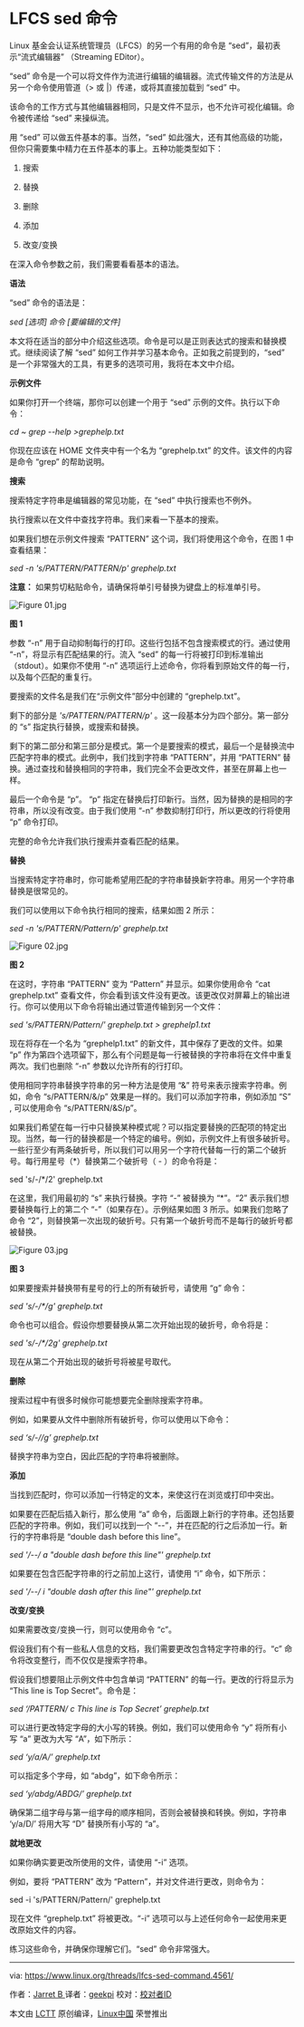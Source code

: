 LFCS sed 命令
=====================

Linux 基金会认证系统管理员（LFCS）的另一个有用的命令是 “sed”，最初表示“流式编辑器” （Streaming EDitor）。

“sed” 命令是一个可以将文件作为流进行编辑的编辑器。流式传输文件的方法是从另一个命令使用管道（> 或 |）传递，或将其直接加载到 “sed” 中。

该命令的工作方式与其他编辑器相同，只是文件不显示，也不允许可视化编辑。命令被传递给 “sed” 来操纵流。

用 “sed” 可以做五件基本的事。当然，“sed” 如此强大，还有其他高级的功能，但你只需要集中精力在五件基本的事上。五种功能类型如下：

1.  搜索

2.  替换

3.  删除

4.  添加

5.  改变/变换

在深入命令参数之前，我们需要看看基本的语法。

**语法**

“sed” 命令的语法是：

 _sed [选项] 命令 [要编辑的文件]_ 

本文将在适当的部分中介绍这些选项。命令是可以是正则表达式的搜索和替换模式。继续阅读了解 “sed” 如何工作并学习基本命令。正如我之前提到的，“sed” 是一个非常强大的工具，有更多的选项可用，我将在本文中介绍。

**示例文件**

如果你打开一个终端，那你可以创建一个用于 “sed” 示例的文件。执行以下命令：

 _cd ~
grep --help >grephelp.txt_ 

你现在应该在 HOME 文件夹中有一个名为 “grephelp.txt” 的文件。该文件的内容是命令 “grep” 的帮助说明。

**搜索**

搜索特定字符串是编辑器的常见功能，在 “sed” 中执行搜索也不例外。

执行搜索以在文件中查找字符串。我们来看一下基本的搜索。

如果我们想在示例文件搜索 “PATTERN” 这个词，我们将使用这个命令，在图 1 中查看结果：

 _sed -n 's/PATTERN/PATTERN/p' grephelp.txt_ 

**注意：** 如果剪切粘贴命令，请确保将单引号替换为键盘上的标准单引号。

![Figure 01.jpg](https://www.linux.org/attachments/figure-01-jpg.684/)

**图 1**

参数 “-n” 用于自动抑制每行的打印。这些行包括不包含搜索模式的行。通过使用 “-n”，将显示有匹配结果的行。流入 “sed” 的每一行将被打印到标准输出（stdout）。如果你不使用 “-n” 选项运行上述命令，你将看到原始文件的每一行，以及每个匹配的重复行。

要搜索的文件名是我们在“示例文件”部分中创建的 “grephelp.txt”。

剩下的部分是 _'s/PATTERN/PATTERN/p'_ 。这一段基本分为四个部分。第一部分的 “s” 指定执行替换，或搜索和替换。

剩下的第二部分和第三部分是模式。第一个是要搜索的模式，最后一个是替换流中匹配字符串的模式。此例中，我们找到字符串 “PATTERN”，并用 “PATTERN” 替换。通过查找和替换相同的字符串，我们完全不会更改文件，甚至在屏幕上也一样。

最后一个命令是 “p”。 “p” 指定在替换后打印新行。当然，因为替换的是相同的字符串，所以没有改变。由于我们使用 “-n” 参数抑制打印行，所以更改的行将使用 “p” 命令打印。

完整的命令允许我们执行搜索并查看匹配的结果。

**替换**

当搜索特定字符串时，你可能希望用匹配的字符串替换新字符串。用另一个字符串替换是很常见的。

我们可以使用以下命令执行相同的搜索，结果如图 2 所示：

 _sed -n 's/PATTERN/Pattern/p' grephelp.txt_ 

![Figure 02.jpg](https://www.linux.org/attachments/figure-02-jpg.685/)

**图 2**

在这时，字符串 “PATTERN” 变为 “Pattern” 并显示。如果你使用命令 “cat grephelp.txt” 查看文件，你会看到该文件没有更改。该更改仅对屏幕上的输出进行。你可以使用以下命令将输出通过管道传输到另一个文件：

 _sed 's/PATTERN/Pattern/' grephelp.txt > grephelp1.txt_ 

现在将存在一个名为 “grephelp1.txt” 的新文件，其中保存了更改的文件。如果 “p” 作为第四个选项留下，那么有个问题是每一行被替换的字符串将在文件中重复两次。我们也删除 “-n” 参数以允许所有的行打印。

使用相同字符串替换字符串的另一种方法是使用 “&” 符号来表示搜索字符串。例如，命令 “s/PATTERN/&/p” 效果是一样的。我们可以添加字符串，例如添加 “S” , 可以使用命令 “s/PATTERN/&S/p”。

如果我们希望在每一行中只替换某种模式呢？可以指定要替换的匹配项的特定出现。当然，每一行的替换都是一个特定的编号。例如，示例文件上有很多破折号。一些行至少有两条破折号，所以我们可以用另一个字符代替每一行的第二个破折号。每行用星号（*）替换第二个破折号（ - ）的命令将是：

sed 's/-/*/2' grephelp.txt

在这里，我们用最初的 “s” 来执行替换。字符 “-” 被替换为 “*”。“2” 表示我们想要替换每行上的第二个 “-”（如果存在）。示例结果如图 3 所示。如果我们忽略了命令 “2”，则替换第一次出现的破折号。只有第一个破折号而不是每行的破折号都被替换。

![Figure 03.jpg](https://www.linux.org/attachments/figure-03-jpg.686/)

**图 3**

如果要搜索并替换带有星号的行上的所有破折号，请使用 “g” 命令：

 _sed 's/-/*/g' grephelp.txt_ 

命令也可以组合。假设你想要替换从第二次开始出现的破折号，命令将是：

 _sed 's/-/*/2g' grephelp.txt_ 

现在从第二个开始出现的破折号将被星号取代。

**删除**

搜索过程中有很多时候你可能想要完全删除搜索字符串。

例如，如果要从文件中删除所有破折号，你可以使用以下命令：

 _sed ‘s/-//g’ grephelp.txt_ 

替换字符串为空白，因此匹配的字符串将被删除。

**添加**

当找到匹配时，你可以添加一行特定的文本，来使这行在浏览或打印中突出。

如果要在匹配后插入新行，那么使用 “a” 命令，后面跟上新行的字符串。还包括要匹配的字符串。例如，我们可以找到一个 “--”，并在匹配的行之后添加一行。新行的字符串将是 “double dash before this line”。

 _sed '/--/ a "double dash before this line"' grephelp.txt_ 

如果要在包含匹配字符串的行之前加上这行，请使用 “i” 命令，如下所示：

 _sed '/--/ i "double dash after this line"' grephelp.txt_ 

**改变/变换**

如果需要改变/变换一行，则可以使用命令 “c”。

假设我们有个有一些私人信息的文档，我们需要更改包含特定字符串的行。“c” 命令将改变整行，而不仅仅是搜索字符串。

假设我们想要阻止示例文件中包含单词 “PATTERN” 的每一行。更改的行将显示为 “This line is Top Secret”。命令是：

 _sed ‘/PATTERN/ c This line is Top Secret’ grephelp.txt_ 

可以进行更改特定字母的大小写的转换。例如，我们可以使用命令 “y” 将所有小写 “a” 更改为大写 “A”，如下所示：

 _sed ‘y/a/A/’ grephelp.txt_ 

可以指定多个字母，如 “abdg”，如下命令所示：

 _sed ‘y/abdg/ABDG/’ grephelp.txt_ 

确保第二组字母与第一组字母的顺序相同，否则会被替换和转换。例如，字符串 ‘y/a/D/’ 将用大写 “D” 替换所有小写的 “a”。

**就地更改**

如果你确实要更改所使用的文件，请使用 “-i” 选项。

例如，要将 “PATTERN” 改为 “Pattern”，并对文件进行更改，则命令为：

sed -i 's/PATTERN/Pattern/' grephelp.txt

现在文件 “grephelp.txt” 将被更改。“-i” 选项可以与上述任何命令一起使用来更改原始文件的内容。

练习这些命令，并确保你理解它们。“sed” 命令非常强大。

--------------------------------------------------------------------------------

via: https://www.linux.org/threads/lfcs-sed-command.4561/

作者：[Jarret B ][a]
译者：[geekpi](https://github.com/geekpi)
校对：[校对者ID](https://github.com/校对者ID)

本文由 [LCTT](https://github.com/LCTT/TranslateProject) 原创编译，[Linux中国](https://linux.cn/) 荣誉推出

[a]:https://www.linux.org/threads/lfcs-sed-command.4561/
